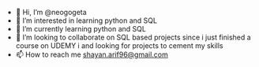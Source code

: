 - 👋 Hi, I’m @neogogeta
- 👀 I’m interested in learning python and SQL 
- 🌱 I’m currently learning python and SQL 
- 💞️ I’m looking to collaborate on SQL based projects since i just finished a course on UDEMY i and looking for projects to cement my skills 
- 📫 How to reach me shayan.arif96@gmail.com

<!---
neogogeta/neogogeta is a ✨ special ✨ repository because its `README.md` (this file) appears on your GitHub profile.
You can click the Preview link to take a look at your changes.
--->
